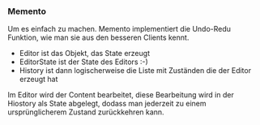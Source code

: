 ### Memento
Um es einfach zu machen. Memento implementiert die Undo-Redu Funktion, wie man sie aus den besseren Clients kennt.

- Editor ist das Objekt, das State erzeugt
- EditorState ist der State des Editors :-)
- History ist dann logischerweise die Liste mit Zuständen die der Editor erzeugt hat

Im Editor wird der Content bearbeitet, diese Bearbeitung wird in der Hiostory als State abgelegt, dodass man jederzeit zu einem ursprünglicherem Zustand zurückkehren kann.



